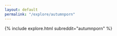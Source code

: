 ```yaml
---
layout: default
permalink: "/explore/autumnporn"
---
```


<link rel="stylesheet" type="text/css" href="/static/css/explore.css">
{% include explore.html subreddit="autumnporn" %}
